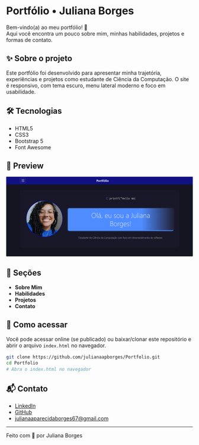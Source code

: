 # Portfólio • Juliana Borges

Bem-vindo(a) ao meu portfólio! 🚀  
Aqui você encontra um pouco sobre mim, minhas habilidades, projetos e formas de contato.

## ✨ Sobre o projeto

Este portfólio foi desenvolvido para apresentar minha trajetória, experiências e projetos como estudante de Ciência da Computação. O site é responsivo, com tema escuro, menu lateral moderno e foco em usabilidade.

## 🛠️ Tecnologias

- HTML5
- CSS3
- Bootstrap 5
- Font Awesome

## 📸 Preview

![Preview do Portfólio](./preview.png)

## 📂 Seções

- **Sobre Mim**
- **Habilidades**
- **Projetos**
- **Contato**

## 🚀 Como acessar

Você pode acessar online (se publicado) ou baixar/clonar este repositório e abrir o arquivo `index.html` no navegador.

```bash
git clone https://github.com/julianaapborges/Portfolio.git
cd Portfolio
# Abra o index.html no navegador
```

## 📬 Contato

- [LinkedIn](https://www.linkedin.com/in/juliana-aparecida-borges-138659271)
- [GitHub](https://github.com/julianaapborges)
- julianaaparecidaborges67@gmail.com

---

Feito com 💙 por Juliana Borges
